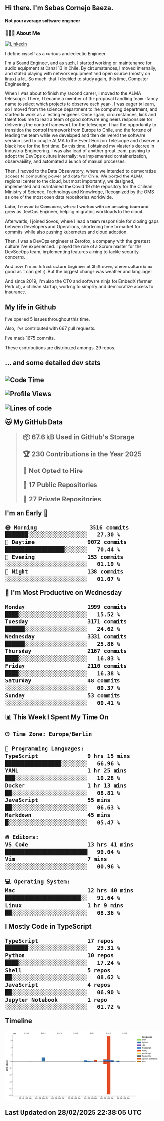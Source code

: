 <h2> Hi there.  I'm Sebas Cornejo Baeza.</h2>
<h4> Not your average software engineer</h4>
<h3> 👨🏻‍💻 About Me </h3>
<a href="http://linkedin.com/in/sebastian-cornejo-baeza/"><img alt="LinkedIn" src="https://img.shields.io/badge/Sebas%20Cornejo%20-informational?style=appveyor&logo=linkedin"></a>


I define myself as a curious and eclectic Engineer.

I'm a Sound Engineer, and as such, I started working on maintenance for audio equipment at Canal 13 in Chile.
By circumstances, I moved internally, and stated playing with network equipment and open source (mostly on linux) 
a lot. So much, that I decided to study again, this time, Computer Engineering.

When I was about to finish my second career, I moved to the ALMA telescope. There, I became a member of the proposal handling team
-fancy name to select which projects to observe each year-. 
I was eager to learn, so I moved from the science department to the computing department, and started to work as 
a testing engineer. Once again, circumstances, luck and talent took me to lead a team of good software engineers 
responsible for delivering the control framework for the telescope. I had the opportunity to transition the control framework from
Europe to Chile, and the fortune of leading the team while we developed and then delivered the software
version used to couple ALMA to the Event Horizon Telescope and observe a black hole for the first time.
By this time, I obtained my Master's degree in Industrial Engineering.
I was also lead of another great team, pushing to adopt the DevOps culture internally: we implemented containerization, observability, and automated a bunch of manual processes.

Then, I moved to the Data Observatory, where we intended to democratize access to computing power
and data for Chile. We ported the ALMA regional center to the cloud, but most importantly, we designed, implemented
and maintained the Covid 19 date repository for the Chilean Ministry of Science, Technology and Knowledge, Recognized by the OMS as one of the most open
data repositories worldwide.

Later, I moved to Comscore, where I worked with an amazing team and grew as DevOps Engineer, helping migrating workloads to the cloud.

Afterwards, I joined Sovos, where I lead a team responsible for closing gaps between Developers and Operations, shortening time to market for commits, while
also pushing kubernetes and cloud adoption.

Then, I was a DevOps engineer at Zerofox, a company with the greatest culture I've experienced. I played the role of a Scrum master for the DevSecOps team,
implementing features aiming to tackle security concerns.

And now, I'm an Infrastructure Engineer at Shiftmove, where culture is as good as it can get :). But the biggest change was weather and language!
 
And since 2019, I'm also the CTO and software ninja for EmbedX (former Perk.cl), a chilean startup, working to simplify and democratize access to insurance.

<h2> My life in Github </h2>

I've opened 5 issues throughout this time.

Also, I've contributed with 667 pull requests.

I've made 1675 commits.

These contributions are distributed amongst 29 repos.

<h2>... and some detailed dev stats<h2>

<!--START_SECTION:waka-->
![Code Time](http://img.shields.io/badge/Code%20Time-1%2C058%20hrs%2032%20mins-blue)

![Profile Views](http://img.shields.io/badge/Profile%20Views-33-blue)

![Lines of code](https://img.shields.io/badge/From%20Hello%20World%20I%27ve%20Written-5.2%20million%20lines%20of%20code-blue)

**🐱 My GitHub Data** 

> 📦 67.6 kB Used in GitHub's Storage 
 > 
> 🏆 230 Contributions in the Year 2025
 > 
> 🚫 Not Opted to Hire
 > 
> 📜 17 Public Repositories 
 > 
> 🔑 27 Private Repositories 
 > 
**I'm an Early 🐤** 

```text
🌞 Morning                3516 commits        ███████░░░░░░░░░░░░░░░░░░   27.30 % 
🌆 Daytime                9072 commits        ██████████████████░░░░░░░   70.44 % 
🌃 Evening                153 commits         ░░░░░░░░░░░░░░░░░░░░░░░░░   01.19 % 
🌙 Night                  138 commits         ░░░░░░░░░░░░░░░░░░░░░░░░░   01.07 % 
```
📅 **I'm Most Productive on Wednesday** 

```text
Monday                   1999 commits        ████░░░░░░░░░░░░░░░░░░░░░   15.52 % 
Tuesday                  3171 commits        ██████░░░░░░░░░░░░░░░░░░░   24.62 % 
Wednesday                3331 commits        ██████░░░░░░░░░░░░░░░░░░░   25.86 % 
Thursday                 2167 commits        ████░░░░░░░░░░░░░░░░░░░░░   16.83 % 
Friday                   2110 commits        ████░░░░░░░░░░░░░░░░░░░░░   16.38 % 
Saturday                 48 commits          ░░░░░░░░░░░░░░░░░░░░░░░░░   00.37 % 
Sunday                   53 commits          ░░░░░░░░░░░░░░░░░░░░░░░░░   00.41 % 
```


📊 **This Week I Spent My Time On** 

```text
🕑︎ Time Zone: Europe/Berlin

💬 Programming Languages: 
TypeScript               9 hrs 15 mins       █████████████████░░░░░░░░   66.96 % 
YAML                     1 hr 25 mins        ███░░░░░░░░░░░░░░░░░░░░░░   10.28 % 
Docker                   1 hr 13 mins        ██░░░░░░░░░░░░░░░░░░░░░░░   08.81 % 
JavaScript               55 mins             ██░░░░░░░░░░░░░░░░░░░░░░░   06.63 % 
Markdown                 45 mins             █░░░░░░░░░░░░░░░░░░░░░░░░   05.47 % 

🔥 Editors: 
VS Code                  13 hrs 41 mins      █████████████████████████   99.04 % 
Vim                      7 mins              ░░░░░░░░░░░░░░░░░░░░░░░░░   00.96 % 

💻 Operating System: 
Mac                      12 hrs 40 mins      ███████████████████████░░   91.64 % 
Linux                    1 hr 9 mins         ██░░░░░░░░░░░░░░░░░░░░░░░   08.36 % 
```

**I Mostly Code in TypeScript** 

```text
TypeScript               17 repos            ███████░░░░░░░░░░░░░░░░░░   29.31 % 
Python                   10 repos            ████░░░░░░░░░░░░░░░░░░░░░   17.24 % 
Shell                    5 repos             ██░░░░░░░░░░░░░░░░░░░░░░░   08.62 % 
JavaScript               4 repos             ██░░░░░░░░░░░░░░░░░░░░░░░   06.90 % 
Jupyter Notebook         1 repo              ░░░░░░░░░░░░░░░░░░░░░░░░░   01.72 % 
```



**Timeline**

![Lines of Code chart](https://raw.githubusercontent.com/scornejob/scornejob/master/assets/bar_graph.png)


 Last Updated on 28/02/2025 22:38:05 UTC
<!--END_SECTION:waka-->
